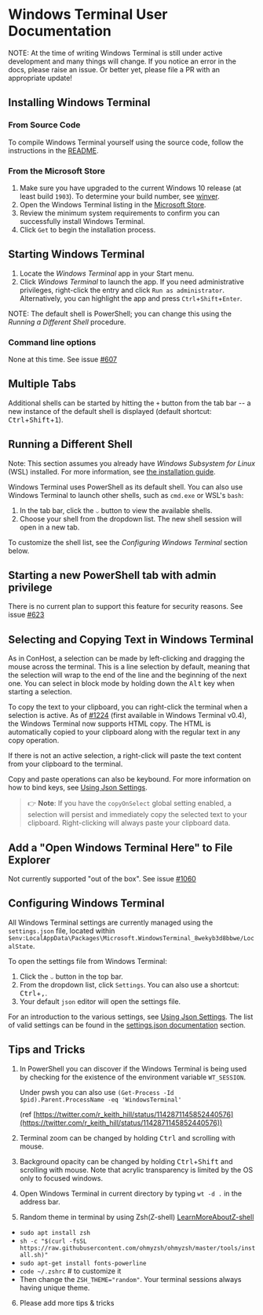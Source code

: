 # Windows Terminal User Documentation

NOTE: At the time of writing Windows Terminal is still under active development and many things will
change. If you notice an error in the docs, please raise an issue. Or better yet, please file a PR with an appropriate update!

## Installing Windows Terminal

### From Source Code

To compile Windows Terminal yourself using the source code, follow the instructions in the [README](/README.md#developer-guidance).

### From the Microsoft Store

1. Make sure you have upgraded to the current Windows 10 release (at least build `1903`). To determine your build number, see [winver](https://docs.microsoft.com/en-us/windows/client-management/windows-version-search).
2. Open the Windows Terminal listing in the [Microsoft Store](https://aka.ms/install-terminal).
3. Review the minimum system requirements to confirm you can successfully install Windows Terminal.
4. Click `Get` to begin the installation process.

## Starting Windows Terminal

1. Locate the _Windows Terminal_ app in your Start menu.
2. Click _Windows Terminal_ to launch the app. If you need administrative privileges, right-click the entry and click `Run as administrator`. Alternatively, you can highlight the app and press `Ctrl`+`Shift`+`Enter`.

NOTE: The default shell is PowerShell; you can change this using the _Running a Different Shell_ procedure.

### Command line options

None at this time. See issue [#607](https://github.com/microsoft/terminal/issues/607)

## Multiple Tabs

Additional shells can be started by hitting the `+` button from the tab bar -- a new instance of the
default shell is displayed (default shortcut: <kbd>Ctrl</kbd>+<kbd>Shift</kbd>+<kbd>1</kbd>).

## Running a Different Shell

Note: This section assumes you already have _Windows Subsystem for Linux_ (WSL) installed. For more information, see [the installation guide](https://docs.microsoft.com/en-us/windows/wsl/install-win10).

Windows Terminal uses PowerShell as its default shell. You can also use Windows Terminal to launch other shells, such as `cmd.exe` or WSL's `bash`:

1. In the tab bar, click the `⌵` button to view the available shells.
2. Choose your shell from the dropdown list. The new shell session will open in a new tab.

To customize the shell list, see the _Configuring Windows Terminal_ section below.

## Starting a new PowerShell tab with admin privilege

There is no current plan to support this feature for security reasons. See issue [#623](https://github.com/microsoft/terminal/issues/632)

## Selecting and Copying Text in Windows Terminal

As in ConHost, a selection can be made by left-clicking and dragging the mouse across the terminal. This is a line selection by default, meaning that the selection will wrap to the end of the line and the beginning of the next one. You can select in block mode by holding down the <kbd>Alt</kbd> key when starting a selection.

To copy the text to your clipboard, you can right-click the terminal when a selection is active. As of [#1224](https://github.com/microsoft/terminal/pull/1224) (first available in Windows Terminal v0.4), the Windows Terminal now supports HTML copy. The HTML is automatically copied to your clipboard along with the regular text in any copy operation.

If there is not an active selection, a right-click will paste the text content from your clipboard to the terminal.

Copy and paste operations can also be keybound. For more information on how to bind keys, see [Using Json Settings](UsingJsonSettings.md#adding-copy-and-paste-keybindings).

> 👉 **Note**: If you have the `copyOnSelect` global setting enabled, a selection will persist and immediately copy the selected text to your clipboard. Right-clicking will always paste your clipboard data.

## Add a "Open Windows Terminal Here" to File Explorer

Not currently supported "out of the box". See issue [#1060](https://github.com/microsoft/terminal/issues/1060)

## Configuring Windows Terminal

All Windows Terminal settings are currently managed using the `settings.json` file, located within `$env:LocalAppData\Packages\Microsoft.WindowsTerminal_8wekyb3d8bbwe/LocalState`.

To open the settings file from Windows Terminal:

1. Click the `⌵` button in the top bar.
2. From the dropdown list, click `Settings`. You can also use a shortcut: <kbd>Ctrl</kbd>+<kbd>,</kbd>.
3. Your default `json` editor will open the settings file.

For an introduction to the various settings, see [Using Json Settings](UsingJsonSettings.md). The list of valid settings can be found in the [settings.json documentation](../cascadia/SettingsSchema.md) section.

## Tips and Tricks

1. In PowerShell you can discover if the Windows Terminal is being used by checking for the existence of the environment variable `WT_SESSION`.

    Under pwsh you can also use
`(Get-Process -Id $pid).Parent.ProcessName -eq 'WindowsTerminal'`

    (ref [https://twitter.com/r_keith_hill/status/1142871145852440576](https://twitter.com/r_keith_hill/status/1142871145852440576))

2. Terminal zoom can be changed by holding <kbd>Ctrl</kbd> and scrolling with mouse.
3. Background opacity can be changed by holding <kbd>Ctrl</kbd>+<kbd>Shift</kbd> and scrolling with mouse. Note that acrylic transparency is limited by the OS only to focused windows.
4. Open Windows Terminal in current directory by typing `wt -d .` in the address bar.
5. Random theme in terminal by using Zsh(Z-shell) [LearnMoreAboutZ-shell](https://github.com/ohmyzsh/ohmyzsh)
* `sudo apt install zsh` 
* `sh -c "$(curl -fsSL https://raw.githubusercontent.com/ohmyzsh/ohmyzsh/master/tools/install.sh)"`
* `sudo apt-get install fonts-powerline`
* `code ~/.zshrc` # to customize it
* Then change the `ZSH_THEME="random"`. Your terminal sessions always having unique theme.
6. Please add more tips & tricks


